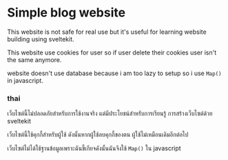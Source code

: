 # Simple blog website

This website is not safe for real use but it's useful for learning
website building using sveltekit.

This website use cookies for user so if user delete their cookies
user isn't the same anymore.

website doesn't use database because i am too lazy to setup so i use `Map()` in javascript.

### thai
เว็บไซต์นี้ไม่ปลอดภัยสำหรับการใช้งานจริง แต่มีประโยชน์สำหรับการเรียนรู้
การสร้างเว็บไซต์ด้วย sveltekit

เว็บไซต์นี้ใช้คุกกี้สำหรับผู้ใช้ ดังนั้นหากผู้ใช้ลบคุกกี้ของตน
ผู้ใช้ไม่เหมือนเดิมอีกต่อไป

เว็บไซต์ไม่ได้ใช้ฐานข้อมูลเพราะฉันขี้เกียจดังนั้นฉันจึงใช้ `Map()` ใน javascript